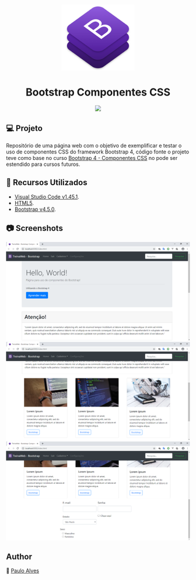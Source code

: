 <p align="center">
<img  src="https://github.com/PauloAlves8039/Bootstrap-Componentes-CSS/blob/master/assets/img/bootstrap.png" width="200" height="180">
</p>

<h1 align="center">Bootstrap Componentes CSS</h1>

<p align="center">
<a href="https://getbootstrap.com/docs/4.5/getting-started/introduction/"><img src="https://img.shields.io/badge/bootstrap-v4.5.0-blueviolet"></a>
</p>

## :computer: Projeto
Repositório de uma página web com o objetivo de exemplificar e testar o uso de componentes CSS do framework Bootstrap 4, 
código fonte o projeto teve como base no curso  [Bootstrap 4 - Componentes CSS](https://www.treinaweb.com.br/curso/bootstrap-4-componentes-css) no pode ser estendido para cursos futuros. 

## :wrench: Recursos Utilizados
- [Visual Studio Code v1.45.1](https://code.visualstudio.com/).
- [HTML5](https://www.w3schools.com/html/).
- [Bootstrap v4.5.0](https://getbootstrap.com/docs/4.5/getting-started/introduction/).

## :camera: Screenshots
![Screenshot1](https://github.com/PauloAlves8039/Bootstrap-Componentes-CSS/blob/master/assets/img/screenshot1.png)
![Screenshot2](https://github.com/PauloAlves8039/Bootstrap-Componentes-CSS/blob/master/assets/img/screenshot2.png)
![Screenshot3](https://github.com/PauloAlves8039/Bootstrap-Componentes-CSS/blob/master/assets/img/screenshot3.png)

## Author
:boy: [Paulo Alves](https://github.com/PauloAlves8039)
